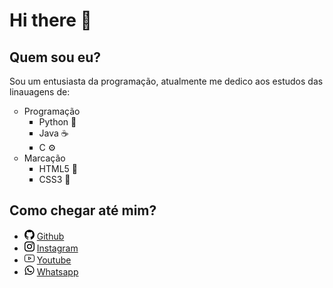 # Hi there 👋

## Quem sou eu?
<p>Sou um entusiasta da programação, atualmente me dedico aos estudos das linauagens de:</p>

<ul type="circle">
  <li>Programação
    <ul type="square">
      <li>Python 🐍
      <li>Java ☕
      <li>C ⚙️
    </ul>
    <li>Marcação
    <ul type="square">
      <li>HTML5 🔶
      <li>CSS3 🔷
    </ul>
</ul>

## Como chegar até mim?

<ul>
        <li><img src="icones/github.png" alt="github"> <a href="https://github.com/Spyware0/" rel="external" target="_blank">Github</a>
        <li><img src="icones/instagram.png" alt="instagram"> <a href="https://www.instagram.com/gabrieluis.dev/" rel="external" target="_blank">Instagram</a>
        <li><img src="icones/youtube.png" alt="youtube"> <a href="https://www.youtube.com/channel/UCcwKrlDBhgBG9_3IA82kEhg/" rel="external" target="_blank">Youtube</a>
        <li><img src="icones/whatsapp.png" alt="whatsapp"> <a href="http://wa.me/559885267746/" rel="external" target="_blank">Whatsapp</a>
        
</ul>
